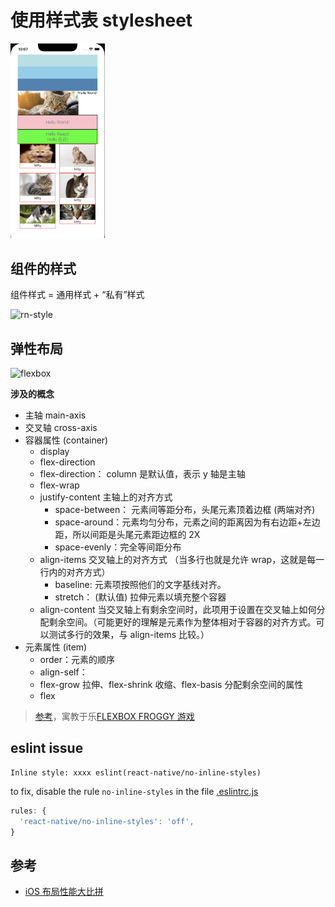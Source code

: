 # 使用样式表 stylesheet

<p>
<img src="../../docs/c03.png" width="30%" />
</p>

## 组件的样式

组件样式 = 通用样式 + “私有”样式

![rn-style](https://static001.geekbang.org/resource/image/2d/9c/2d0dbe2764f676b3bac28330b7ba969c.jpg?wh=1920x1047)

## 弹性布局

![flexbox](https://developer.mozilla.org/en-US/docs/Learn/CSS/CSS_layout/Flexbox/flex_terms.png)

**涉及的概念**
- 主轴 main-axis
- 交叉轴 cross-axis
- 容器属性 (container) 
   - display
   - flex-direction
   - flex-direction： column 是默认值，表示 y 轴是主轴
   - flex-wrap
   - justify-content 主轴上的对齐方式
      - space-between： 元素间等距分布，头尾元素顶着边框 (两端对齐)
      - space-around：元素均匀分布，元素之间的距离因为有右边距+左边距，所以间距是头尾元素距边框的 2X
      - space-evenly：完全等间距分布
   - align-items 交叉轴上的对齐方式 （当多行也就是允许 wrap，这就是每一行内的对齐方式）
      - baseline: 元素项按照他们的文字基线对齐。
      - stretch： (默认值) 拉伸元素以填充整个容器
   - align-content 当交叉轴上有剩余空间时，此项用于设置在交叉轴上如何分配剩余空间。（可能更好的理解是元素作为整体相对于容器的对齐方式。可以测试多行的效果，与 align-items 比较。）
- 元素属性 (item)
   - order：元素的顺序
   - align-self：
   - flex-grow 拉伸、flex-shrink 收缩、flex-basis 分配剩余空间的属性
   - flex

>[参考](https://chinese.freecodecamp.org/news/the-ultimate-guide-to-flexbox-learning-through-examples/)，寓教于乐[FLEXBOX FROGGY 游戏](https://flexboxfroggy.com/)

## eslint issue

```
Inline style: xxxx eslint(react-native/no-inline-styles)
```

to fix, disable the rule `no-inline-styles` in the file [.eslintrc.js](../../.eslintrc.js)

```javascript
rules: {
  'react-native/no-inline-styles': 'off',
}
```

## 参考

- [iOS 布局性能大比拼](https://github.com/layoutBox/LayoutFrameworkBenchmark)
